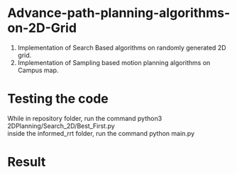# Advance-path-planning-algorithms-on-2D-Grid
1. Implementation of Search Based algorithms on randomly generated 2D grid. 
2. Implementation of Sampling based motion planning algorithms on Campus map.

# Testing the code
While in repository folder, run the command python3 2DPlanning/Search_2D/Best_First.py \
inside the informed_rrt folder, run the command python main.py

# Result



